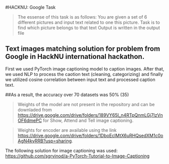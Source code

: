 #HACKNU: Google Task

> The essense of this task is as follows:
> You are given a set of 6 different pictures and input text related to one this picture. 
> Task is to find which picture belongs to that text
> Output is written in the output file

## Text images matching solution for problem from Google in HackNU international hackathon.

First we used PyTorch image captioning model to caption images. After that, we used NLP to process the caotion text (cleaning, categorizing) and finally we utilized cosine correlation between input text and processed caption text.

##As a result, the accuracy over 70 datasets was 50% (35)

> Weights of the model are not present in the repository and can be downladed from 
https://drive.google.com/drive/folders/189VY65I_n4RTpQnmLGj7IzVnOF6dmePC for Show, Attend and Tell image captioning. 

> Weights for encoder are available using the link
https://drive.google.com/drive/folders/1DboEcIMtX6uRHQsedXM1c0oAgN4kyRRB?usp=sharing.

The following solution for image captioning was used:
https://github.com/sgrvinod/a-PyTorch-Tutorial-to-Image-Captioning
